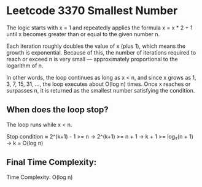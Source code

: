 # Leetcode 3370 Smallest Number

The logic starts with x = 1 and repeatedly applies the formula x = x * 2 + 1 until x becomes greater than or equal to the given number n.

Each iteration roughly doubles the value of x (plus 1), which means the growth is exponential. Because of this, the number of iterations required to reach or exceed n is very small — approximately proportional to the logarithm of n.

In other words, the loop continues as long as x < n, and since x grows as 1, 3, 7, 15, 31, ..., the loop executes about O(log n) times. Once x reaches or surpasses n, it is returned as the smallest number satisfying the condition.

## When does the loop stop?
The loop runs while x < n.

Stop condition ≈ 2^(k+1) - 1 >= n
→ 2^(k+1) >= n + 1
→ k + 1 >= log₂(n + 1)
→ k = O(log n)

## Final Time Complexity:

Time Complexity: O(log n)